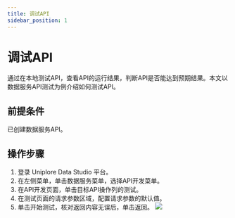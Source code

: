 ```yaml
---
title: 调试API
sidebar_position: 1
---
```


# 调试API
通过在本地测试API，查看API的运行结果，判断API是否能达到预期结果。本文以数据服务API测试为例介绍如何测试API。

## 前提条件
已创建数据服务API。

## 操作步骤
1. 登录 Uniplore Data Studio 平台。
2. 在左侧菜单，单击数据服务菜单，选择API开发菜单。
3. 在API开发页面，单击目标API操作列的测试。
4. 在测试页面的请求参数区域，配置请求参数的默认值。
5. 单击开始测试，核对返回内容无误后，单击返回。
[![](https://uniplore-docs.oss-cn-chengdu.aliyuncs.com/datastudio/data-service/debug-api.png)](https://uniplore-docs.oss-cn-chengdu.aliyuncs.com/datastudio/data-service/debug-api.png)